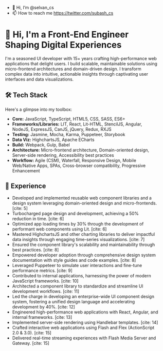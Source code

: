 - 👋 Hi, I’m @selvan_cs
- 📫 How to reach me https://twitter.com/subash_cs

<!---
chithiraiselvan/chithiraiselvan is a ✨ special ✨ repository because its `README.md` (this file) appears on your GitHub profile.
You can click the Preview link to take a look at your changes.
--->
# 👋 Hi, I'm a Front-End Engineer Shaping Digital Experiences

I'm a seasoned UI developer with 15+ years crafting high-performance web applications that delight users. I build scalable, maintainable solutions using micro-frontend architectures and domain-driven design. I transform complex data into intuitive, actionable insights through captivating user interfaces and data visualizations.

## 🛠️ Tech Stack

Here's a glimpse into my toolbox:

* **Core:** JavaScript, TypeScript, HTML5, CSS, SASS, ES6+
* **Frameworks/Libraries:** LIT, React, Lit-HTML, StencilJS, Angular, NodeJS, ExpressJS, CanJS, jQuery, Redux, RXJS
* **Testing:** Jasmine, Mocha, Karma, Puppeteer, Storybook
* **Data Viz:** HighchartsJS, Apache ECharts
* **Build:** Webpack, Gulp, Babel
* **Architecture:** Micro-frontend architecture, Domain-oriented design, Server-side rendering, Accessibility best practices
* **Workflow:** Agile (CSM), Waterfall, Responsive Design, Mobile Web/Native Apps, SPAs, Cross-browser compatibility, Progressive Enhancement

## 💼 Experience

* Developed and implemented reusable web component libraries and a design system leveraging domain-oriented design and micro-frontends. [cite: 5]
* Turbocharged page design and development, achieving a 50% reduction in time. [cite: 6]
* Optimized app loading times by 30% through the development of performant web components using Lit. [cite: 6]
* Mastered HighchartsJS and other charting libraries to deliver impactful data insights through engaging time-series visualizations. [cite: 7]
* Ensured the component library's scalability and maintainability through best practices. [cite: 8]
* Empowered developer adoption through comprehensive design system documentation with style guides and code examples. [cite: 8]
* Leveraged Puppeteer to simulate user interactions and fine-tune performance metrics. [cite: 9]
* Contributed to internal applications, harnessing the power of modern JavaScript frameworks. [cite: 10]
* Architected a component library to standardize and streamline UI development workflows. [cite: 11]
* Led the charge in developing an enterprise-wide UI component design system, fostering a unified design language and accelerating development by 40%. [cite: 12]
* Engineered high-performance web applications with React, Angular, and internal frameworks. [cite: 13]
* Implemented server-side rendering using Handlebar templates. [cite: 14]
* Crafted interactive web applications using Flash and Flex (ActionScript 2.0 & 3.0). [cite: 15]
* Delivered real-time streaming experiences with Flash Media Server and Gateway. [cite: 15]
